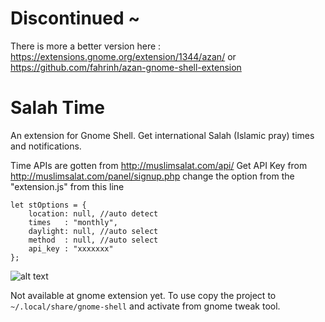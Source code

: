 # Discontinued ~

There is more a better version here : https://extensions.gnome.org/extension/1344/azan/ or https://github.com/fahrinh/azan-gnome-shell-extension

# Salah Time
An extension for Gnome Shell. 
Get international Salah (Islamic pray) times and notifications.

Time APIs are gotten from http://muslimsalat.com/api/
Get API Key from http://muslimsalat.com/panel/signup.php change the option from the "extension.js" from this line

```
let stOptions = {
    location: null, //auto detect
    times   : "monthly",
    daylight: null, //auto select
    method  : null, //auto select
    api_key : "xxxxxxx"
};
```

![alt text](https://cdn.pbrd.co/images/GIAeT1h.png "Screenshot")

Not available at gnome extension yet. To use copy the project to `~/.local/share/gnome-shell` and activate from gnome tweak tool.
